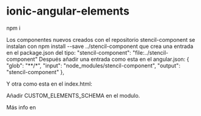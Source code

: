 # ionic-angular-elements

npm i

Los componentes nuevos creados con el repositorio stencil-component se instalan con npm install --save ../stencil-component que crea una entrada en el package.json del tipo: "stencil-component": "file:../stencil-component"
Después añadir una entrada como esta en el angular.json:
              {
                "glob": "**/*",
                "input": "node_modules/stencil-component",
                "output": "stencil-component"
              },
              
Y otra como esta en el index.html:
  <script src="stencil-component/dist/stencil-component.js"></script> <!-- Mi componente creado con Stencil e importado con npm install --save ../stencil-component -->
  
Añadir CUSTOM_ELEMENTS_SCHEMA en el modulo.

Más info en
